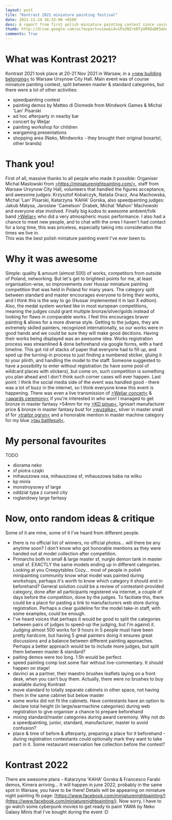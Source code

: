 ```yaml
---
layout: post
tile: "Kontrast 2021 miniature painting festival"
date: 2021-11-24 16:33:00 +0100
desc: A report from first polish miniature painting contest since covid started
thumb: http://drive.google.com/uc?export=view&id=1Pa2NZrkDTyUR0QaDK5dnoo8ER9EGDrvx
comments: True
---
```


# What was Kontrast 2021?
Kontrast 2021 took place at 20-21 Nov 2021 in Warsaw, in a [>new building belonging<](https://goo.gl/maps/962Y3GEmkgaqx63m8) to Warsaw Ursynow City Hall.
Main event was of course miniature painting contest, split between master & standard categories, but there were a lot of other activities:
- speedpainting contest
- painting demos by Matteo di Diomede from Mindwork Games & Michal 'Lan' Pisarski
- ad hoc afterparty in nearby bar
- concert by Weljar
- painting workshop for children
- wargaming presentations
- shopping area (Neko, Mindworks - they brought their original boxarts!, other brands)

# Thank you!
First of all, massive thanks to all people who made it possible:
Organiser Michal Maslowski from [>https://miniaturenightpainting.com/<](https://miniaturenightpainting.com/), staff from Warsaw Ursynow City Hall, volunteers that handled the figures acceptance, and awesome judges:
Krzysztof Kobalczyk, Natalia Oracz, Ana Machowska, Michal 'Lan' Pisarski, Katarzyna 'KAHA' Gorska, also speedpainting judges: Jakub Malysa, Jaroslaw 'Camelson' Drabek, Michal 'Mahon' Machowski and everyone else involved. Finally big kudos to awesome ambient/folk band [>Weljar<](https://open.spotify.com/artist/0eFOFPv49q45GhGvv6074f) who did a very atmospheric music performance. I also had a chance to meet new people, and to chat with the ones I haven't had contact for a long time, this was priceless, especially taking into consideration the times we live in.   
This was the best polish miniature painting event I've ever been to.

# Why it was awesome
Simple: quality & amount (almost 500) of works, competitors from outside of Poland, networking. 
But let's get to brightest points for me, at least organisation-wise, so improvements over Hussar miniature painting competition that was held in Poland for many years.
The category split between standard and master encourages everyone to bring their works, and I think this is the way to go (Hussar implemented it in last X edition). Also, the medal system worked like in most european competitions, meaning the judges could grant multiple bronze/silver/golds instead of looking for flaws in comparable works. I feel this encourages braver painting & allows for a more diverse style. Getting to the judges, they are extremely skilled painters, recognized internationally, so our works were in good hands and we could be sure they will make good decitions. Having their works being displayed was an awesome idea. 
Works registration process was streamlined & done beforehand via google forms, with a hard timeline. This got rid of stacks of paper that everyone had to fill up, and sped up the turning-in process to just finding a numbered sticker, gluing it to your plinth, and handling the model to the staff. Someone suggested to have a possibility to enter without registration (to have some pool of wildcard places with stickers), but come on, such competition is something you plan ahead and I don't think such corner cases will ever happen.
Last point: I think the social media side of the event was handled good - there was a lot of buzz in the internet, so I think everyone knew this event is happening. There was even a live transmission of [>Weljar concert<](https://www.facebook.com/watch/live/?ref=search&v=2986924391561735) & [>awards ceremony<](https://www.facebook.com/watch/live/?ref=search&v=1235670463621480) if you're interested in who won! I managed to get bronze in master fantasy >54mm for my [>KD pinup<](http://blobofpaint.github.io/2021/09/28/death-armor-kd-pinup.html), Ignisart manufacturer price & bronze in master fantasy bust for [>wuzalka<](http://blobofpaint.github.io/2021/10/29/wuzalka.html), silver in master small sf for [>traitor ogryn<](http://blobofpaint.github.io/2020/08/13/traitor-ogryn.html) and a honorable mention in master machine category for my blue [>tau battlesuit<](http://blobofpaint.github.io/2021/01/27/tau-broadside.html).


# My personal favourites
TODO
- diorama neko
- sf piotra czajki
- mihauszowa osa, mihauszowa sf, mihauszowa baba na wilku
- kp minis
- monstroysowy sf large
- oddzial typa z cursed city
- roglandowy large fantasy

# Now, onto random ideas & critique
Some of it are mine, some of it I've heard from different people.
- there is no official list of winners, no official photos... will there be any anytime soon? I don't know who got honorable mentions as they were handed out at model collection after competition. 
- Primarchs both in small & large master sf, nurgle demon tank in master small sf. EXACTLY the same models ending up in different categories. Looking at you Creepytables Cozy... most of people in polish minipainting community know what model was painted during workshops, perhaps it's worth to know which category it should end in beforehand? General solution could be a review of contestant-provided category, done after all participants registered via internet, a couple of days before the competition, done by the judges. To facitiate this, there could be a place for pasting a link to manufacturers web store during registration. Perhaps a clear guideline for the model take-in staff, with some examples, could be enough.
- I've heard voices that perhaps it would be good to split the categories between pairs of judges to speed-up the judging, but I'm against it. Judging almost 500 works for 9 hours in 5 people must have been pretty hardcore, but having 5 great painters doing it ensures great discussions and a balance between different painting approaches. Perhaps a better approach would be to include more judges, but split them between master & standard? 
- paiting demos were too long. 1.5h would be perfect. 
- speed painting comp lost some flair without live-commentary. It should happen on stage!
- davinci as a partner, their maestro brushes leaflets laying on a front desk, when you can't buy them. Actually, there were no brushes to buy available during Kontrast
- move standard to totally separate cabinets in other space, not having them in the same cabinet but below master 
- some works did not fit the cabinets. Have contestants have an option to declare total height (in large/warmachine categories) during web registration to give organiser a chance to prepare beforehand
- mixing standard/master categories during award ceremony. Why not do a speedpainting, junior, standard, manufacturer, master to avoid confusion?
- place & time of before & afterparty, preparing a place for it beforehand - during registration contestants could optionally mark they want to take part in it. Some restaurant reservation fee collection before the contest?    

# Kontrast 2022
There are awesome plans - Katarzyna 'KAHA' Gorska & Francesco Farabi demos, Kimera arriving... It will happen in june 2022, probably in the same spot in Warsaw, you have to be there! Details will be appearing on miniature night painting fb page: [https://www.facebook.com/miniaturenightpainting/](https://www.facebook.com/miniaturenightpainting/). Now sorry, I have to go watch some cyberpunk movies to get ready to paint YAWA by Neko Galaxy Minis that I've bought during the event :D
